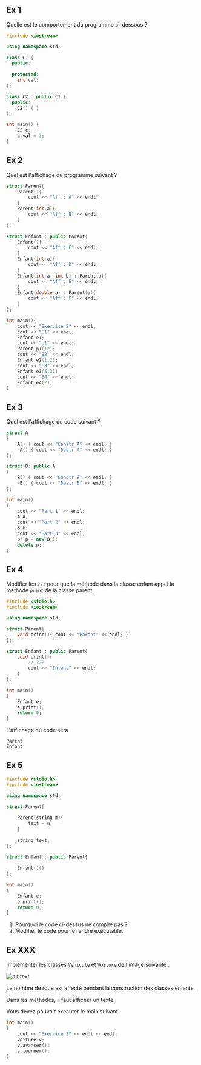 ## Ex 1

Quelle est le comportement du programme ci-dessous ?

```cpp
#include <iostream>

using namespace std;

class C1 {
  public:
    
  protected:
    int val;
};

class C2 : public C1 {
  public:
    C2() { }
};

int main() {
    C2 c;
    c.val = 3;
}
```


## Ex 2

Quel est l'affichage du programme suivant ?

```C++
struct Parent{
    Parent(){
        cout << "Aff : A" << endl;
    }
    Parent(int a){
        cout << "Aff : B" << endl;
    }
};

struct Enfant : public Parent{
    Enfant(){
        cout << "Aff : C" << endl;
    }
    Enfant(int a){
        cout << "Aff : D" << endl;
    }
    Enfant(int a, int b) : Parent(a){
        cout << "Aff : E" << endl;
    }
    Enfant(double a) : Parent(a){
        cout << "Aff : F" << endl;
    }
};

int main(){
    cout << "Exercice 2" << endl;
    cout << "E1" << endl;
    Enfant e1;
    cout << "p1" << endl;
    Parent p1(12);
    cout << "E2" << endl;
    Enfant e2(1,2);
    cout << "E3" << endl;
    Enfant e3(5.3);
    cout << "E4" << endl;
    Enfant e4(2);
}
```


## Ex 3

Quel est l'affichage du code suivant ?

```CPP
struct A
{
    A() { cout << "Constr A" << endl; }
    ~A() { cout << "Destr A" << endl; }
};

struct B: public A
{
    B() { cout << "Constr B" << endl; }
    ~B() { cout << "Destr B" << endl; }
};

int main()
{
    cout << "Part 1" << endl;
    A a;
    cout << "Part 2" << endl;
    B b;
    cout << "Part 3" << endl;
    p* p = new B();
    delete p;
}
```

## Ex 4

Modifier les `???` pour que la méthode dans la classe enfant appel la méthode `print` de la classe parent.

```CPP
#include <stdio.h>
#include <iostream>

using namespace std;

struct Parent{
    void print(){ cout << "Parent" << endl; }
};

struct Enfant : public Parent{
    void print(){ 
        // ??? 
        cout << "Enfant" << endl; 
    }
};

int main()
{
    Enfant e;
    e.print();
    return 0;
}
```

L'affichage du code sera
```console
Parent
Enfant
```

## Ex 5

```CPP
#include <stdio.h>
#include <iostream>

using namespace std;

struct Parent{
    
    Parent(string m){
        text = m;
    }
    
    string text;
};

struct Enfant : public Parent{
    
    Enfant(){}
};

int main()
{
    Enfant e;
    e.print();
    return 0;
}
```

1. Pourquoi le code ci-dessus ne compile pas ?
1. Modifier le code pour le rendre exécutable.

## Ex XXX

Implémenter les classes `Vehicule` et `Voiture` de l'image suivante :

![alt text](images/heritage.png "UML")

Le nombre de roue est affecté pendant la construction des classes enfants.

Dans les méthodes, il faut afficher un texte.

Vous devez pouvoir exécuter le main suivant 

```CPP
int main()
{
    cout << "Exercice 2" << endl << endl;
    Voiture v;
    v.avancer();
    v.tourner();
}
```
